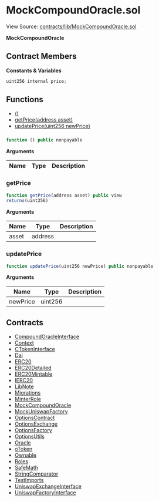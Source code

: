 # MockCompoundOracle.sol

View Source: [contracts/lib/MockCompoundOracle.sol](../contracts/lib/MockCompoundOracle.sol)

**MockCompoundOracle**

## Contract Members
**Constants & Variables**

```js
uint256 internal price;

```

## Functions

- [()](#)
- [getPrice(address asset)](#getprice)
- [updatePrice(uint256 newPrice)](#updateprice)

### 

```js
function () public nonpayable
```

**Arguments**

| Name        | Type           | Description  |
| ------------- |------------- | -----|

### getPrice

```js
function getPrice(address asset) public view
returns(uint256)
```

**Arguments**

| Name        | Type           | Description  |
| ------------- |------------- | -----|
| asset | address |  | 

### updatePrice

```js
function updatePrice(uint256 newPrice) public nonpayable
```

**Arguments**

| Name        | Type           | Description  |
| ------------- |------------- | -----|
| newPrice | uint256 |  | 

## Contracts

* [CompoundOracleInterface](CompoundOracleInterface.md)
* [Context](Context.md)
* [CTokenInterface](CTokenInterface.md)
* [Dai](Dai.md)
* [ERC20](ERC20.md)
* [ERC20Detailed](ERC20Detailed.md)
* [ERC20Mintable](ERC20Mintable.md)
* [IERC20](IERC20.md)
* [LibNote](LibNote.md)
* [Migrations](Migrations.md)
* [MinterRole](MinterRole.md)
* [MockCompoundOracle](MockCompoundOracle.md)
* [MockUniswapFactory](MockUniswapFactory.md)
* [OptionsContract](OptionsContract.md)
* [OptionsExchange](OptionsExchange.md)
* [OptionsFactory](OptionsFactory.md)
* [OptionsUtils](OptionsUtils.md)
* [Oracle](Oracle.md)
* [oToken](oToken.md)
* [Ownable](Ownable.md)
* [Roles](Roles.md)
* [SafeMath](SafeMath.md)
* [StringComparator](StringComparator.md)
* [TestImports](TestImports.md)
* [UniswapExchangeInterface](UniswapExchangeInterface.md)
* [UniswapFactoryInterface](UniswapFactoryInterface.md)
